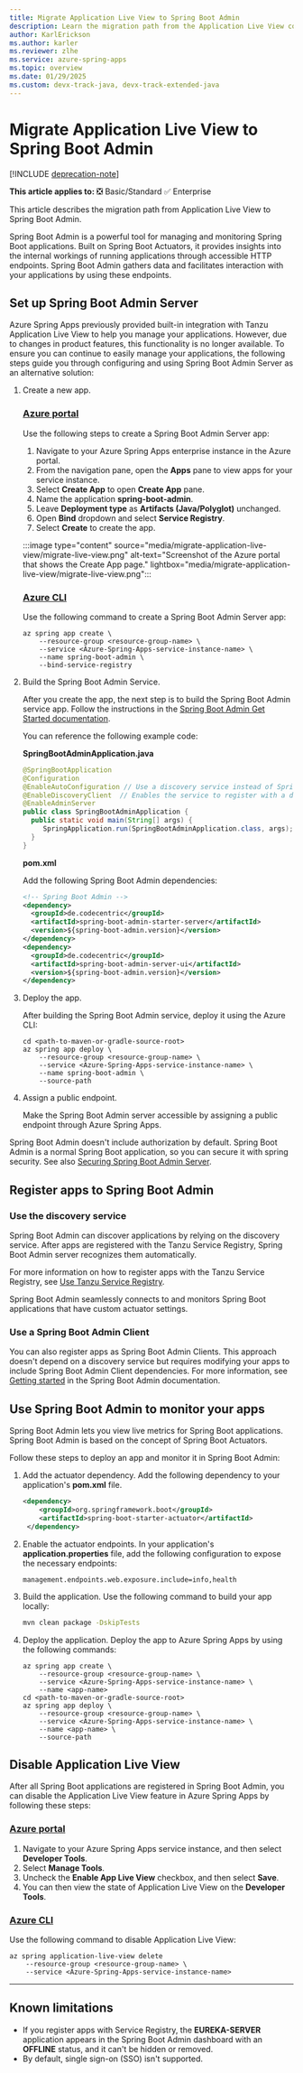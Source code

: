 ```yaml
---
title: Migrate Application Live View to Spring Boot Admin
description: Learn the migration path from the Application Live View component to self-hosted Spring Boot Admin.
author: KarlErickson
ms.author: karler
ms.reviewer: zlhe
ms.service: azure-spring-apps
ms.topic: overview
ms.date: 01/29/2025
ms.custom: devx-track-java, devx-track-extended-java
---
```


# Migrate Application Live View to Spring Boot Admin

[!INCLUDE [deprecation-note](../includes/deprecation-note.md)]

**This article applies to:** ❎ Basic/Standard ✅ Enterprise

This article describes the migration path from Application Live View to Spring Boot Admin.

Spring Boot Admin is a powerful tool for managing and monitoring Spring Boot applications. Built on Spring Boot Actuators, it provides insights into the internal workings of running applications through accessible HTTP endpoints. Spring Boot Admin gathers data and facilitates interaction with your applications by using these endpoints.

## Set up Spring Boot Admin Server

Azure Spring Apps previously provided built-in integration with Tanzu Application Live View to help you manage your applications. However, due to changes in product features, this functionality is no longer available. To ensure you can continue to easily manage your applications, the following steps guide you through configuring and using Spring Boot Admin Server as an alternative solution:

1. Create a new app.

   ### [Azure portal](#tab/Portal)

   Use the following steps to create a Spring Boot Admin Server app:

   1. Navigate to your Azure Spring Apps enterprise instance in the Azure portal.
   1. From the navigation pane, open the **Apps** pane to view apps for your service instance.
   1. Select **Create App** to open **Create App** pane.
   1. Name the application **spring-boot-admin**.
   1. Leave **Deployment type** as **Artifacts (Java/Polyglot)** unchanged.
   1. Open **Bind** dropdown and select **Service Registry**.
   1. Select **Create** to create the app.

   :::image type="content" source="media/migrate-application-live-view/migrate-live-view.png" alt-text="Screenshot of the Azure portal that shows the Create App page." lightbox="media/migrate-application-live-view/migrate-live-view.png":::

   ### [Azure CLI](#tab/Azure-CLI)

   Use the following command to create a Spring Boot Admin Server app:

   ```azurecli
   az spring app create \
       --resource-group <resource-group-name> \
       --service <Azure-Spring-Apps-service-instance-name> \
       --name spring-boot-admin \
       --bind-service-registry
   ```

1. Build the Spring Boot Admin Service.

   After you create the app, the next step is to build the Spring Boot Admin service app. Follow the instructions in the [Spring Boot Admin Get Started documentation](https://docs.spring-boot-admin.com/3.4.1/getting-started.html).

   You can reference the following example code:

   **SpringBootAdminApplication.java**

   ```java
   @SpringBootApplication
   @Configuration
   @EnableAutoConfiguration // Use a discovery service instead of Spring Boot Admin Client. The rest is done by our AutoConfiguration.
   @EnableDiscoveryClient  // Enables the service to register with a discovery service
   @EnableAdminServer
   public class SpringBootAdminApplication {
     public static void main(String[] args) {
        SpringApplication.run(SpringBootAdminApplication.class, args);
     }
   }
   ```
  
   **pom.xml**
  
   Add the following Spring Boot Admin dependencies:
  
   ```xml
   <!-- Spring Boot Admin -->
   <dependency>
     <groupId>de.codecentric</groupId>
     <artifactId>spring-boot-admin-starter-server</artifactId>
     <version>${spring-boot-admin.version}</version>
   </dependency>
   <dependency>
     <groupId>de.codecentric</groupId>
     <artifactId>spring-boot-admin-server-ui</artifactId>
     <version>${spring-boot-admin.version}</version>
   </dependency>
   ```

1. Deploy the app.

   After building the Spring Boot Admin service, deploy it using the Azure CLI:

   ```azurecli
   cd <path-to-maven-or-gradle-source-root>
   az spring app deploy \
       --resource-group <resource-group-name> \
       --service <Azure-Spring-Apps-service-instance-name> \
       --name spring-boot-admin \
       --source-path
   ```

1. Assign a public endpoint.

   Make the Spring Boot Admin server accessible by assigning a public endpoint through Azure Spring Apps.

Spring Boot Admin doesn't include authorization by default. Spring Boot Admin is a normal Spring Boot application, so you can secure it with spring security. See also [Securing Spring Boot Admin Server](https://docs.spring-boot-admin.com/3.4.1/security.html).

## Register apps to Spring Boot Admin

### Use the discovery service

Spring Boot Admin can discover applications by relying on the discovery service. After apps are registered with the Tanzu Service Registry, Spring Boot Admin server recognizes them automatically.

For more information on how to register apps with the Tanzu Service Registry, see [Use Tanzu Service Registry](../enterprise/how-to-enterprise-service-registry.md).

Spring Boot Admin seamlessly connects to and monitors Spring Boot applications that have custom actuator settings.

### Use a Spring Boot Admin Client

You can also register apps as Spring Boot Admin Clients. This approach doesn't depend on a discovery service but requires modifying your apps to include Spring Boot Admin Client dependencies. For more information, see [Getting started](https://docs.spring-boot-admin.com/3.4.1/getting-started.html) in the Spring Boot Admin documentation.

## Use Spring Boot Admin to monitor your apps

Spring Boot Admin lets you view live metrics for Spring Boot applications. Spring Boot Admin is based on the concept of Spring Boot Actuators.

Follow these steps to deploy an app and monitor it in Spring Boot Admin:

1. Add the actuator dependency. Add the following dependency to your application's **pom.xml** file.

   ```xml
   <dependency>
       <groupId>org.springframework.boot</groupId>
       <artifactId>spring-boot-starter-actuator</artifactId>
    </dependency>
   ```

1. Enable the actuator endpoints. In your application's **application.properties** file, add the following configuration to expose the necessary endpoints:

   ```properties
   management.endpoints.web.exposure.include=info,health
   ```

1. Build the application. Use the following command to build your app locally:

   ```bash
   mvn clean package -DskipTests
   ```

1. Deploy the application. Deploy the app to Azure Spring Apps by using the following commands:

   ```azurecli
   az spring app create \
       --resource-group <resource-group-name> \
       --service <Azure-Spring-Apps-service-instance-name> \
       --name <app-name>
   cd <path-to-maven-or-gradle-source-root>
   az spring app deploy \
       --resource-group <resource-group-name> \
       --service <Azure-Spring-Apps-service-instance-name> \
       --name <app-name> \
       --source-path
   ```

## Disable Application Live View

After all Spring Boot applications are registered in Spring Boot Admin, you can disable the Application Live View feature in Azure Spring Apps by following these steps:

### [Azure portal](#tab/Portal)

1. Navigate to your Azure Spring Apps service instance, and then select **Developer Tools**.
1. Select **Manage Tools**.
1. Uncheck the **Enable App Live View** checkbox, and then select **Save**.
1. You can then view the state of Application Live View on the **Developer Tools**.

### [Azure CLI](#tab/Azure-CLI)

Use the following command to disable Application Live View:

```azurecli
az spring application-live-view delete
    --resource-group <resource-group-name> \
    --service <Azure-Spring-Apps-service-instance-name>
```

---

## Known limitations

- If you register apps with Service Registry, the **EUREKA-SERVER** application appears in the Spring Boot Admin dashboard with an **OFFLINE** status, and it can't be hidden or removed.
- By default, single sign-on (SSO) isn't supported.
